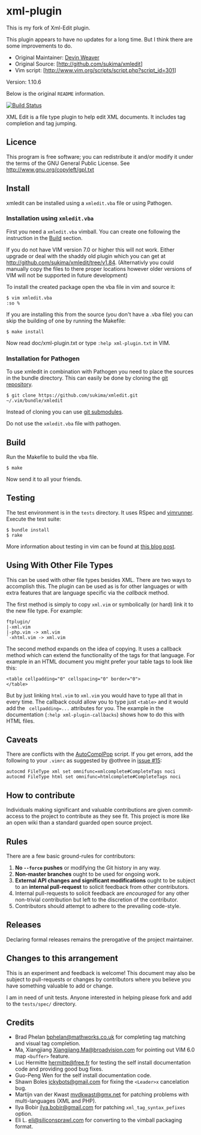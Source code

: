 xml-plugin
==========

This is my fork of Xml-Edit plugin.

This plugin appears to have no updates for a long time. But I think there are some improvements to do.

- Original Maintainer: [Devin Weaver](<suki@tritarget.org>)
- Original Source: [<http://github.com/sukima/xmledit>]
- Vim script: [<http://www.vim.org/scripts/script.php?script_id=301>]

Version: 1.10.6

Below is the original `README` information.

[![Build Status](https://travis-ci.org/sukima/xmledit.png?branch=master)](https://travis-ci.org/sukima/xmledit)

XML Edit is a file type plugin to help edit XML documents.
It includes tag completion and tag jumping.

Licence
-------
This program is free software; you can redistribute it
and/or modify it under the terms of the GNU General Public
License. See <http://www.gnu.org/copyleft/gpl.txt>

Install
-------

xmledit can be installed using a `xmledit.vba` file or using Pathogen.

### Installation using `xmledit.vba`

First you need a `xmledit.vba` vimball. You can create one following the
instruction in the [Build](#build) section.

If you do not have VIM version 7.0 or higher this will not work. Either upgrade
or deal with the shaddy old plugin which you can get at
<http://github.com/sukima/xmledit/tree/v1.84>. (Alternativly you could manually
copy the files to there proper locations however older versions of VIM will not
be supported in future development)

To install the created package open the vba file in vim and source it:

    $ vim xmledit.vba
    :so %

If you are installing this from the source (you don't have a .vba file) you can
skip the building of one by running the Makefile:

    $ make install

Now read doc/xml-plugin.txt or type `:help xml-plugin.txt` in VIM.

### Installation for Pathogen

To use xmledit in combination with Pathogen you need to place the sources in the
bundle directory. This can easily be done by cloning the [git repository][1].

    $ git clone https://github.com/sukima/xmledit.git ~/.vim/bundle/xmledit

Instead of cloning you can use [git submodules][2].

Do not use the `xmledit.vba` file with pathogen.


Build
-----
Run the Makefile to build the vba file.

    $ make

Now send it to all your friends.

Testing
-------
The test environment is in the `tests` directory. It uses RSpec and
[vimrunner](https://github.com/AndrewRadev/vimrunner). Execute the test suite:

    $ bundle install
    $ rake

More information about testing in vim can be found at
[this blog post](http://mudge.name/2012/04/18/testing-vim-plugins-on-travis-ci-with-rspec-and-vimrunner.html).

Using With Other File Types
---------------------------
This can be used with other file types besides XML. There are two ways to
accomplish this. The plugin can be used as is for other languages or with extra
features that are language specific via the _callback_ method.

The first method is simply to copy `xml.vim` or symbolically (or hard) link it
to the new file type. For example:

    ftplugin/
    |-xml.vim
    |-php.vim -> xml.vim
    `-xhtml.vim -> xml.vim

The second method expands on the idea of copying. It uses a callback method
which can extend the functionality of the tags for that language. For example
in an HTML document you might prefer your table tags to look like this:

    <table cellpadding="0" cellspacing="0" border="0">
    </table>

But by just linking `html.vim` to `xml.vim` you would have to type all that in
every time. The callback could allow you to type just `<table>` and it would
add the ` cellpadding=...` attributes for you. The example in the documentation
(`:help xml-plugin-callbacks`) shows how to do this with HTML files.

Caveats
-------
There are conflicts with the [AutoComplPop][3] script. If you get errors, add
the following to your `.vimrc` as suggested by @othree in [issue #15][4]:

    autocmd FileType xml set omnifunc=xmlcomplete#CompleteTags noci
    autocmd FileType html set omnifunc=htmlcomplete#CompleteTags noci

How to contribute
-----------------

Individuals making significant and valuable contributions are given commit-access to the project to contribute as they see fit. This project is more like an open wiki than a standard guarded open source project.

## Rules

There are a few basic ground-rules for contributors:

1. **No `--force` pushes** or modifying the Git history in any way.
1. **Non-master branches** ought to be used for ongoing work.
1. **External API changes and significant modifications** ought to be subject to an **internal pull-request** to solicit feedback from other contributors.
1. Internal pull-requests to solicit feedback are *encouraged* for any other non-trivial contribution but left to the discretion of the contributor.
1. Contributors should attempt to adhere to the prevailing code-style.

## Releases

Declaring formal releases remains the prerogative of the project maintainer.

## Changes to this arrangement

This is an experiment and feedback is welcome! This document may also be subject to pull-requests or changes by contributors where you believe you have something valuable to add or change.

I am in need of unit tests. Anyone interested in helping please fork and add to
the `tests/spec/` directory.

Credits
-------
* Brad Phelan <bphelan@mathworks.co.uk>
  for completing tag matching and visual tag completion.
* Ma, Xiangjiang <Xiangjiang.Ma@broadvision.com> for
  pointing out VIM 6.0 map `<buffer>` feature.
* Luc Hermitte <hermitte@free.fr> for testing the self
  install documentation code and providing good bug fixes.
* Guo-Peng Wen for the self install documentation code.
* Shawn Boles <ickybots@gmail.com> for fixing the
  `<Leader>x` cancelation bug. 
* Martijn van der Kwast <mvdkwast@gmx.net> for patching
  problems with multi-languages (XML and PHP).
* Ilya Bobir <ilya.bobir@gmail.com> for patching
  `xml_tag_syntax_pefixes` option.
* Eli L. <eli@siliconsprawl.com> for converting to the
  vimball packaging format.

[1]: http://github.com/sukima/xmledit
[2]: http://www.kernel.org/pub/software/scm/git/docs/git-submodule.html
[3]: http://www.vim.org/scripts/script.php?script_id=1879
[4]: https://github.com/sukima/xmledit/issues/15

<!-- vim:set ai et ts=8 sw=4: -->
